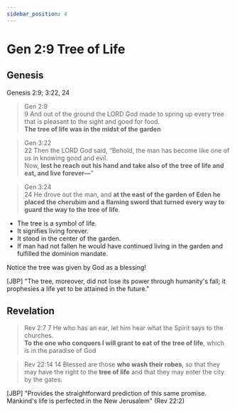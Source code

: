 ```yaml
---
sidebar_position: 4
---
```

# Gen 2:9 Tree of Life

## Genesis
Genesis 2:9; 3:22, 24 

> Gen 2:9 \
9 And out of the ground the LORD God made to spring up every tree that is pleasant to the sight and good for food. \
**The tree of life was in the midst of the garden**

> Gen 3:22 \
22 Then the LORD God said, “Behold, the man has become like one of us in knowing good and evil. \
Now, **lest he reach out his hand and take also of the tree of life and eat, and live forever—**”

> Gen 3:24 \
24 He drove out the man, and **at the east of the garden of Eden he placed the cherubim and a flaming sword that turned every way to guard the way to the tree of life**. 

- The tree is a symbol of life. 
- It signifies living forever. 
- It stood in the center of the garden.
- If man had not fallen he would have continued living in the garden and fulfilled the dominion mandate. 

Notice the tree was given by God as a blessing!

[JBP] "The tree, moreover, did not lose its power through humanity's fall; it prophesies a life yet to be attained in the future." 

## Revelation

> Rev 2:7 
7 He who has an ear, let him hear what the Spirit says to the churches. \
**To the one who conquers I will grant to eat of the tree of life**, which is in the paradise of God

> Rev 22:14 
14 Blessed are those **who wash their robes**, so that they may have the right to the **tree of life** and that they may enter the city by the gates. 

[JBP] "Provides the straightforward prediction of this same promise. Mankind's life is perfected in the New Jerusalem" (Rev 22:2)
